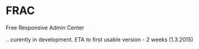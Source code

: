 # FRAC
Free Responsive Admin Center

.. curently in development. ETA to first usable version - 2 weeks (1.3.2015)
